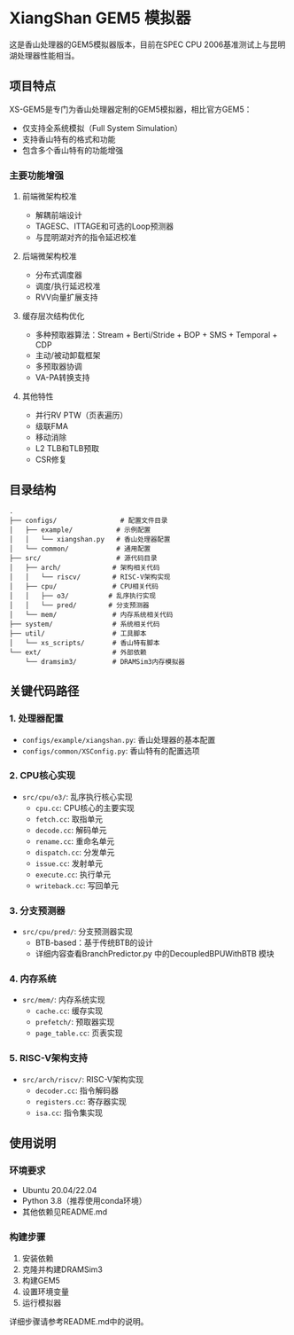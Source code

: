 # XiangShan GEM5 模拟器

这是香山处理器的GEM5模拟器版本，目前在SPEC CPU 2006基准测试上与昆明湖处理器性能相当。

## 项目特点

XS-GEM5是专门为香山处理器定制的GEM5模拟器，相比官方GEM5：
- 仅支持全系统模拟（Full System Simulation）
- 支持香山特有的格式和功能
- 包含多个香山特有的功能增强

### 主要功能增强

1. 前端微架构校准
   - 解耦前端设计
   - TAGESC、ITTAGE和可选的Loop预测器
   - 与昆明湖对齐的指令延迟校准

2. 后端微架构校准
   - 分布式调度器
   - 调度/执行延迟校准
   - RVV向量扩展支持

3. 缓存层次结构优化
   - 多种预取器算法：Stream + Berti/Stride + BOP + SMS + Temporal + CDP
   - 主动/被动卸载框架
   - 多预取器协调
   - VA-PA转换支持

4. 其他特性
   - 并行RV PTW（页表遍历）
   - 级联FMA
   - 移动消除
   - L2 TLB和TLB预取
   - CSR修复

## 目录结构

```
.
├── configs/                # 配置文件目录
│   ├── example/           # 示例配置
│   │   └── xiangshan.py   # 香山处理器配置
│   └── common/            # 通用配置
├── src/                   # 源代码目录
│   ├── arch/             # 架构相关代码
│   │   └── riscv/        # RISC-V架构实现
│   ├── cpu/              # CPU相关代码
│   │   ├── o3/          # 乱序执行实现
│   │   └── pred/        # 分支预测器
│   └── mem/              # 内存系统相关代码
├── system/               # 系统相关代码
├── util/                 # 工具脚本
│   └── xs_scripts/       # 香山特有脚本
└── ext/                  # 外部依赖
    └── dramsim3/         # DRAMSim3内存模拟器
```

## 关键代码路径

### 1. 处理器配置
- `configs/example/xiangshan.py`: 香山处理器的基本配置
- `configs/common/XSConfig.py`: 香山特有的配置选项

### 2. CPU核心实现
- `src/cpu/o3/`: 乱序执行核心实现
  - `cpu.cc`: CPU核心的主要实现
  - `fetch.cc`: 取指单元
  - `decode.cc`: 解码单元
  - `rename.cc`: 重命名单元
  - `dispatch.cc`: 分发单元
  - `issue.cc`: 发射单元
  - `execute.cc`: 执行单元
  - `writeback.cc`: 写回单元

### 3. 分支预测器
- `src/cpu/pred/`: 分支预测器实现
  - BTB-based：基于传统BTB的设计
  - 详细内容查看BranchPredictor.py 中的DecoupledBPUWithBTB 模块

### 4. 内存系统
- `src/mem/`: 内存系统实现
  - `cache.cc`: 缓存实现
  - `prefetch/`: 预取器实现
  - `page_table.cc`: 页表实现

### 5. RISC-V架构支持
- `src/arch/riscv/`: RISC-V架构实现
  - `decoder.cc`: 指令解码器
  - `registers.cc`: 寄存器实现
  - `isa.cc`: 指令集实现

## 使用说明

### 环境要求
- Ubuntu 20.04/22.04
- Python 3.8（推荐使用conda环境）
- 其他依赖见README.md

### 构建步骤
1. 安装依赖
2. 克隆并构建DRAMSim3
3. 构建GEM5
4. 设置环境变量
5. 运行模拟器

详细步骤请参考README.md中的说明。


